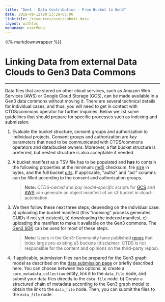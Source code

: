 ```yaml
---
title: "Gen3 - Data Contribution - From Bucket to Gen3"
date: 2018-09-12T20:53:20-05:00
linktitle: /resources/user/submit-data
layout: withtoc
menuname: userMenu
---
```

{{% markdownwrapper %}}
# Linking Data from external Data Clouds to Gen3 Data Commons
***

Data files that are stored on other cloud services, such as Amazon Web Services (AWS) or Google Cloud Storage (GCS), can be made available in a Gen3 data commons without moving it. There are several technical details for individual cases, and thus, you will need to get in contact with CTDS/commons operator for further inquiries. Below we list some guidelines that should prepare for specific processes such as indexing and submission.

1. Evaluate the bucket structure, consent groups and authorization to individual projects. Consent groups and authorization are *key* parameters that need to be communicated with CTDS/commons operators and data/bucket owners. Moreover, a flat bucket structure is preferred, but nested structure is also acceptable if needed.

2. A bucket manifest as a TSV file has to be populated and **has** to contain the following properties at the minimum: <ins>md5</ins> checksum, file <ins>size</ins> in bytes, and the full bucket <ins>urls</ins>. If applicable, "authz" and "acl" columns can be filled according to the consent and authorization groups.

    > __Note:__ *CTDS-owned* and *pay model-specific* scripts for [GCS](https://github.com/uc-cdis/cloud-automation/blob/master/doc/gcp-bucket-manifest.md) and [AWS](https://github.com/uc-cdis/cloud-automation/blob/master/doc/bucket-manifest.md) can generate an object manifest of an s3 bucket in cloud-automation.

3. We then follow these next three steps, depending on the individual case: a) uploading the bucket manifest (this "indexing" process generates GUIDs if not yet existent), b) downloading the indexed manifest, c) uploading the manifest to make it available on the Gen3 commons. The [Gen3 SDK](https://github.com/uc-cdis/gen3sdk-python/blob/master/README.md) can be used for most of these steps.

    > __Note:__ Users in the Gen3-Community have published [repos](https://github.com/jacquayj/gen3-s3indexer-extramural) that index large pre-existing s3 buckets (disclaimer: CTDS is not responsible for the content and opinions on the third-party repos).

4. If applicable, submission files can be prepared for the Gen3 graph model as described on the [data submission page](https://gen3.org/resources/user/submit-data/#4-submit-additional-project-metadata) or briefly described here. You can choose between two options: a) create a `core_metadata_collection` entity, link it to the `data_file` node, and submit your data files directly to the `data_file` node. b) Create a structured chain of metadata according to the Gen3 graph model to obtain the link to the `data_file` node. Then, you can submit the files to the `data_file` node.
